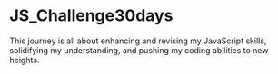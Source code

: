# JS_Challenge30days
This journey is all about enhancing and revising my JavaScript skills, solidifying my understanding, and pushing my coding abilities to new heights.

